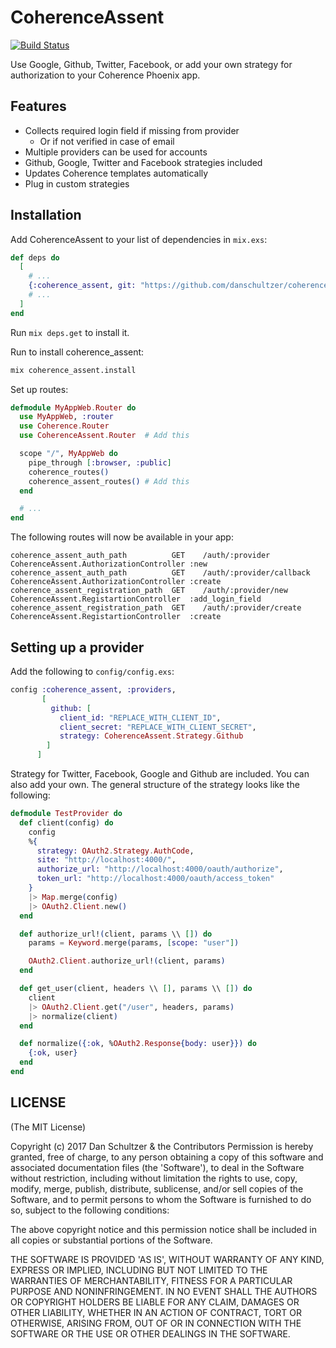 # CoherenceAssent

[![Build Status](https://travis-ci.org/danschultzer/coherence_assent.svg?branch=master)](https://travis-ci.org/danschultzer/coherence_assent)

Use Google, Github, Twitter, Facebook, or add your own strategy for authorization to your Coherence Phoenix app.

## Features

* Collects required login field if missing from provider
  * Or if not verified in case of email
* Multiple providers can be used for accounts
* Github, Google, Twitter and Facebook strategies included
* Updates Coherence templates automatically
* Plug in custom strategies

## Installation

Add CoherenceAssent to your list of dependencies in `mix.exs`:

```elixir
def deps do
  [
    # ...
    {:coherence_assent, git: "https://github.com/danschultzer/coherence_assent.git"}
    # ...
  ]
end
```

Run `mix deps.get` to install it.

Run to install coherence_assent:

```bash
mix coherence_assent.install
```

Set up routes:

```elixir
defmodule MyAppWeb.Router do
  use MyAppWeb, :router
  use Coherence.Router
  use CoherenceAssent.Router  # Add this

  scope "/", MyAppWeb do
    pipe_through [:browser, :public]
    coherence_routes()
    coherence_assent_routes() # Add this
  end

  # ...
end
```

The following routes will now be available in your app:

```
coherence_assent_auth_path          GET    /auth/:provider            CoherenceAssent.AuthorizationController :new
coherence_assent_auth_path          GET    /auth/:provider/callback   CoherenceAssent.AuthorizationController :create
coherence_assent_registration_path  GET    /auth/:provider/new        CoherenceAssent.RegistartionController  :add_login_field
coherence_assent_registration_path  GET    /auth/:provider/create     CoherenceAssent.RegistartionController  :create
```

## Setting up a provider

Add the following to `config/config.exs`:

```elixir
config :coherence_assent, :providers,
       [
         github: [
           client_id: "REPLACE_WITH_CLIENT_ID",
           client_secret: "REPLACE_WITH_CLIENT_SECRET",
           strategy: CoherenceAssent.Strategy.Github
        ]
      ]
```

Strategy for Twitter, Facebook, Google and Github are included. You can also add your own. The general structure of the strategy looks like the following:

```elixir
defmodule TestProvider do
  def client(config) do
    config
    %{
      strategy: OAuth2.Strategy.AuthCode,
      site: "http://localhost:4000/",
      authorize_url: "http://localhost:4000/oauth/authorize",
      token_url: "http://localhost:4000/oauth/access_token"
    }
    |> Map.merge(config)
    |> OAuth2.Client.new()
  end

  def authorize_url!(client, params \\ []) do
    params = Keyword.merge(params, [scope: "user"])

    OAuth2.Client.authorize_url!(client, params)
  end

  def get_user(client, headers \\ [], params \\ []) do
    client
    |> OAuth2.Client.get("/user", headers, params)
    |> normalize(client)
  end

  def normalize({:ok, %OAuth2.Response{body: user}}) do
    {:ok, user}
  end
end
```

## LICENSE

(The MIT License)

Copyright (c) 2017 Dan Schultzer & the Contributors Permission is hereby granted, free of charge, to any person obtaining a copy of this software and associated documentation files (the 'Software'), to deal in the Software without restriction, including without limitation the rights to use, copy, modify, merge, publish, distribute, sublicense, and/or sell copies of the Software, and to permit persons to whom the Software is furnished to do so, subject to the following conditions:

The above copyright notice and this permission notice shall be included in all copies or substantial portions of the Software.

THE SOFTWARE IS PROVIDED 'AS IS', WITHOUT WARRANTY OF ANY KIND, EXPRESS OR IMPLIED, INCLUDING BUT NOT LIMITED TO THE WARRANTIES OF MERCHANTABILITY, FITNESS FOR A PARTICULAR PURPOSE AND NONINFRINGEMENT. IN NO EVENT SHALL THE AUTHORS OR COPYRIGHT HOLDERS BE LIABLE FOR ANY CLAIM, DAMAGES OR OTHER LIABILITY, WHETHER IN AN ACTION OF CONTRACT, TORT OR OTHERWISE, ARISING FROM, OUT OF OR IN CONNECTION WITH THE SOFTWARE OR THE USE OR OTHER DEALINGS IN THE SOFTWARE.

